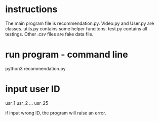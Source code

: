 # instructions
The main program file is recommendation.py. 
Video.py and User.py are classes. 
utils.py contains some helper funcitons.
test.py contains all testings. 
Other .csv files are fake data file.

# run program - command line
python3 recommendation.py

# input user ID
usr_1
usr_2
...
usr_25

if input wrong ID, the program will raise an error.